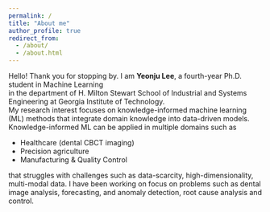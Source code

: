 ```yaml
---
permalink: /
title: "About me"
author_profile: true
redirect_from: 
  - /about/
  - /about.html
---
```

Hello! Thank you for stopping by.
I am **Yeonju Lee**, a fourth-year Ph.D. student in Machine Learning <br> in the department of H. Milton Stewart School of Industrial and Systems Engineering at Georgia Institute of Technology.  
My research interest focuses on knowledge-informed machine learning (ML) methods that integrate domain knowledge into data-driven models. Knowledge-informed ML can be applied in multiple domains such as  
- Healthcare (dental CBCT imaging)  
- Precision agriculture
- Manufacturing & Quality Control

that struggles with challenges such as data-scarcity, high-dimensionality, multi-modal data.
I have been working on focus on problems such as dental image analysis, forecasting, and anomaly detection, root cause analysis and control.

